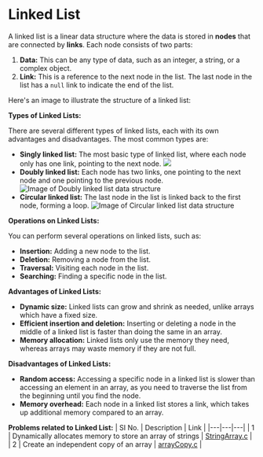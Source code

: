 # Linked List
A linked list is a linear data structure where the data is stored in **nodes** that are connected by **links**. Each node consists of two parts:

1. **Data:** This can be any type of data, such as an integer, a string, or a complex object.
2. **Link:** This is a reference to the next node in the list. The last node in the list has a `null` link to indicate the end of the list.

Here's an image to illustrate the structure of a linked list:

**Types of Linked Lists:**

There are several different types of linked lists, each with its own advantages and disadvantages. The most common types are:

* **Singly linked list:** The most basic type of linked list, where each node only has one link, pointing to the next node.
  ![](https://media.geeksforgeeks.org/wp-content/uploads/20220816144425/LLdrawio.png)
* **Doubly linked list:** Each node has two links, one pointing to the next node and one pointing to the previous node.
![Image of Doubly linked list data structure](https://media.geeksforgeeks.org/wp-content/cdn-uploads/gq/2014/03/DLL1.png)
* **Circular linked list:** The last node in the list is linked back to the first node, forming a loop.
![Image of Circular linked list data structure](https://media.geeksforgeeks.org/wp-content/uploads/CircularLinkeList.png)

**Operations on Linked Lists:**

You can perform several operations on linked lists, such as:

* **Insertion:** Adding a new node to the list.
* **Deletion:** Removing a node from the list.
* **Traversal:** Visiting each node in the list.
* **Searching:** Finding a specific node in the list.

**Advantages of Linked Lists:**

* **Dynamic size:** Linked lists can grow and shrink as needed, unlike arrays which have a fixed size.
* **Efficient insertion and deletion:** Inserting or deleting a node in the middle of a linked list is faster than doing the same in an array.
* **Memory allocation:** Linked lists only use the memory they need, whereas arrays may waste memory if they are not full.

**Disadvantages of Linked Lists:**

* **Random access:** Accessing a specific node in a linked list is slower than accessing an element in an array, as you need to traverse the list from the beginning until you find the node.
* **Memory overhead:** Each node in a linked list stores a link, which takes up additional memory compared to an array.


**Problems related to Linked List:**
| SI No. | Description | Link |
|---|---|---|
| 1 | Dynamically allocates memory to store an array of strings | [StringArray.c](https://github.com/mohannn-sys/Cprogramming/blob/main/StringArray.c) |
| 2 | Create an independent copy of an array | [arrayCopy.c](https://github.com/mohannn-sys/Cprogramming/blob/main/arrayCopy.c) |

